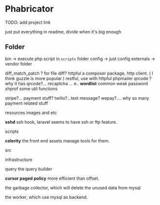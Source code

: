# Phabricator

TODO: add project link

just put everything in readme, divide when it's big enough

## Folder

bin -> execute php script in `scripts` folder
config -> just config
externals -> vendor folder

diff_match_patch ? for file diff?
httpful a composer package, http client. ( I think guzzle is more popular )
restful, use with httpful
phpmailer
qrcode ? why it has qrcode?...
recaptcha ... e..
**wordlist** common weak password
xhprof some util functions

stripe?... payment stuff?
twilio?...text message?
wepay?.... why so many payment related stuff


resources images and etc

**sshd** ssh hook, laravel seems to have ssh or ftp feature.

scripts

**celerity** the front end assets manage tools for them.

src

infrastructure

query  the query builder

**cursor paged policy** more efficient than offset.


the garbage collector, which will delete the unused data from mysql

the worker, which use mysql as backend. 

